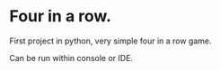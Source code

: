 # Four in a row.
First project in python, very simple four in a row game.

Can be run within console or IDE.
